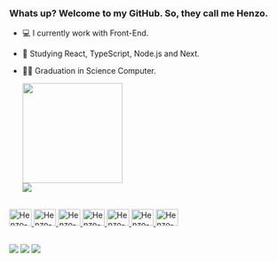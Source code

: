 ### Whats up? Welcome to my GitHub. So, they call me Henzo.

- 💻 I currently work with Front-End.
- 📖 Studying React, TypeScript, Node.js and Next.
- 🧑‍🎓 Graduation in Science Computer.

  <div>
    <a href=https://github.com/Henzocosta/>
   <img height= "180em" src="https://github-readme-stats.vercel.app/api?username=Henzocosta&show_icons=true&theme=shadow_blue&include_all_commits=true&count_private=true"/> 
      <br>
   <img hieght= "180em" src= "https://github-readme-stats.vercel.app/api/top-langs/?username=Henzocosta&layout=compact&lang_count=16&theme=shadow_blue"/>
  </div>
 <div style="display: inline_block"><br>
  <img aling="center" alt="Henzo-Js" height="30" width="40" src="https://cdn.jsdelivr.net/gh/devicons/devicon/icons/javascript/javascript-original.svg"/>
  <img aling="center" alt="Henzo-Ts" height="30" width="40" src="https://cdn.jsdelivr.net/gh/devicons/devicon/icons/typescript/typescript-original.svg" />
  <img aling="center" alt="Henzo-React" height="30" width="40" src="https://cdn.jsdelivr.net/gh/devicons/devicon/icons/react/react-original.svg"/>
  <img aling="center" alt="Henzo-Html" height="30" width="40" src="https://cdn.jsdelivr.net/gh/devicons/devicon/icons/html5/html5-original.svg"/>
  <img aling="center" alt="Henzo-Css" height="30" width="40" src="https://cdn.jsdelivr.net/gh/devicons/devicon/icons/css3/css3-original.svg" />
  <img aling="center" alt="Henzo-Git" height="30" width="40" src="https://cdn.jsdelivr.net/gh/devicons/devicon/icons/git/git-plain.svg" />
  <img aling="center" alt="Henzo-Java" height="30" width="40" src="https://cdn.jsdelivr.net/gh/devicons/devicon/icons/java/java-original.svg"/>       
 </div>

 ##
 <div>
   <a href="https://www.instagram.com/henzo_costa1/" target="_blank"><img src="https://img.shields.io/badge/Instagram-E4405F?style=for-the-badge&logo=instagram&logoColor=white"/><a/>
   <a href="henzocosta10@gmail.com target="_blank"><img src="https://img.shields.io/badge/Gmail-D14836?style=for-the-badge&logo=gmail&logoColor=white"></a>
   <a href="https://www.linkedin.com/in/henzocosta/" target="_blank" ><img src="https://img.shields.io/badge/LinkedIn-0077B5?style=for-the-badge&logo=linkedin&logoColor=white"></a> 
 </div>
